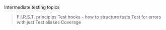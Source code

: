 Intermediate testing topics
> F.I.R.S.T. principles
> Test hooks - how to structure tests
> Test for errors with jest
> Test aliases
> Coverage